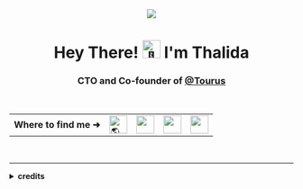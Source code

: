 <div align="center">
  <img src="https://livewindow-api.onrender.com/api/?v3units=imperial" />
</div>

<h1 align="center">
  Hey There! 
    <img src="https://fonts.gstatic.com/s/e/notoemoji/latest/1f44b_1f3fe/512.gif" alt="👋" width="32" height="32"> I'm Thalida
</h1>

<div align="center">
  <h3>
    CTO and Co-founder of <a href="https://tourus.io?source=github" target="_blank">@Tourus</a>
  </h3>
</div>

<br />

<table align="center" border="0">
  <tr>
    <td>
      <strong>Where to find me ➜</strong>
    </td>
    <td>
      <a href="https://thalida.com?source=github" target="_blank">
        <img src="https://fonts.gstatic.com/s/e/notoemoji/latest/1f30e/512.gif" alt="🌎" width="32" height="32" />
      </a>
    </td>
    <td>
      <a href="https://tourus.io?source=github" target="_blank">
        <img height="32" width="32" src="https://cdn.simpleicons.org/linkedin" />
      </a>
    </td>
    <td>
      <a href="https://tourus.io?source=github" target="_blank">
        <img height="32" width="32" src="https://cdn.simpleicons.org/discord" />
      </a>
    </td>
    <td>
      <a href="https://tourus.io?source=github" target="_blank">
        <img height="32" width="32" src="https://cdn.simpleicons.org/dribbble" />
      </a>
    </td>
  </tr>
</table>

<br />

-----

<details>
  <summary><strong>credits</strong></summary>
  
  * [Live Window API](https://github.com/thalida/live-window)
  * [Open Weather Map API](https://openweathermap.org/)
  * [Weather Icons](https://ui8.net/msakta/products/weather-animated-icons)
  * [Animated Emoji](https://googlefonts.github.io/noto-emoji-animation/)
</details>
